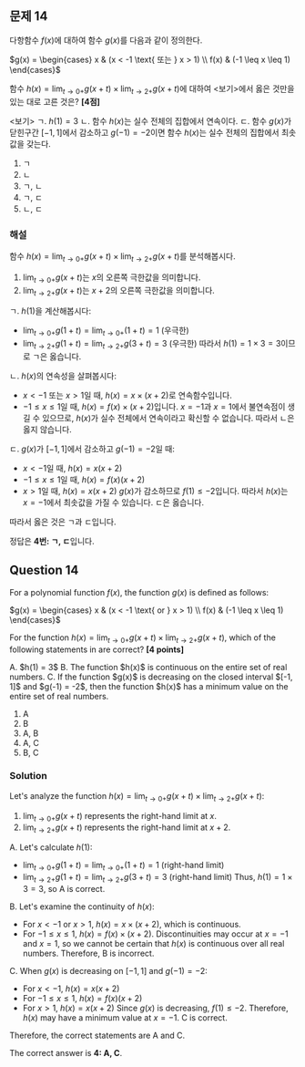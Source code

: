 
## 문제 14
다항함수 $f(x)$에 대하여 함수 $g(x)$를 다음과 같이 정의한다.

$g(x) = \begin{cases}
x & (x < -1 \text{ 또는 } x > 1) \\
f(x) & (-1 \leq x \leq 1)
\end{cases}$

함수 $h(x) = \lim_{t \to 0+} g(x+t) \times \lim_{t \to 2+} g(x+t)$에 대하여 
<보기>에서 옳은 것만을 있는 대로 고른 것은? **[4점]**

<보기>
ㄱ. $h(1) = 3$
ㄴ. 함수 $h(x)$는 실수 전체의 집합에서 연속이다.
ㄷ. 함수 $g(x)$가 닫힌구간 $[-1, 1]$에서 감소하고 
   $g(-1) = -2$이면 함수 $h(x)$는 실수 전체의 집합에서
   최솟값을 갖는다.

1. ㄱ
2. ㄴ
3. ㄱ, ㄴ
4. ㄱ, ㄷ
5. ㄴ, ㄷ

### 해설
함수 $h(x) = \lim_{t \to 0+} g(x+t) \times \lim_{t \to 2+} g(x+t)$를 분석해봅시다.

1. $\lim_{t \to 0+} g(x+t)$는 $x$의 오른쪽 극한값을 의미합니다.
2. $\lim_{t \to 2+} g(x+t)$는 $x+2$의 오른쪽 극한값을 의미합니다.

ㄱ. $h(1)$을 계산해봅시다:
   - $\lim_{t \to 0+} g(1+t) = \lim_{t \to 0+} (1+t) = 1$ (우극한)
   - $\lim_{t \to 2+} g(1+t) = \lim_{t \to 2+} g(3+t) = 3$ (우극한)
   따라서 $h(1) = 1 \times 3 = 3$이므로 ㄱ은 옳습니다.

ㄴ. $h(x)$의 연속성을 살펴봅시다:
   - $x < -1$ 또는 $x > 1$일 때, $h(x) = x \times (x+2)$로 연속함수입니다.
   - $-1 \leq x \leq 1$일 때, $h(x) = f(x) \times (x+2)$입니다.
   $x = -1$과 $x = 1$에서 불연속점이 생길 수 있으므로, $h(x)$가 실수 전체에서 연속이라고 확신할 수 없습니다. 따라서 ㄴ은 옳지 않습니다.

ㄷ. $g(x)$가 $[-1, 1]$에서 감소하고 $g(-1) = -2$일 때:
   - $x < -1$일 때, $h(x) = x(x+2)$
   - $-1 \leq x \leq 1$일 때, $h(x) = f(x)(x+2)$
   - $x > 1$일 때, $h(x) = x(x+2)$
   $g(x)$가 감소하므로 $f(1) \leq -2$입니다. 따라서 $h(x)$는 $x = -1$에서 최솟값을 가질 수 있습니다. ㄷ은 옳습니다.

따라서 옳은 것은 ㄱ과 ㄷ입니다.

정답은 **4번: ㄱ, ㄷ**입니다.

## Question 14
For a polynomial function $f(x)$, the function $g(x)$ is defined as follows:

$g(x) = \begin{cases}
x & (x < -1 \text{ or } x > 1) \\
f(x) & (-1 \leq x \leq 1)
\end{cases}$

For the function $h(x) = \lim_{t \to 0+} g(x+t) \times \lim_{t \to 2+} g(x+t)$, 
which of the following statements in <Options> are correct? **[4 points]**

<Options>
A. $h(1) = 3$
B. The function $h(x)$ is continuous on the entire set of real numbers.
C. If the function $g(x)$ is decreasing on the closed interval $[-1, 1]$ 
   and $g(-1) = -2$, then the function $h(x)$ has a minimum value 
   on the entire set of real numbers.

1. A
2. B
3. A, B
4. A, C
5. B, C

### Solution
Let's analyze the function $h(x) = \lim_{t \to 0+} g(x+t) \times \lim_{t \to 2+} g(x+t)$:

1. $\lim_{t \to 0+} g(x+t)$ represents the right-hand limit at $x$.
2. $\lim_{t \to 2+} g(x+t)$ represents the right-hand limit at $x+2$.

A. Let's calculate $h(1)$:
   - $\lim_{t \to 0+} g(1+t) = \lim_{t \to 0+} (1+t) = 1$ (right-hand limit)
   - $\lim_{t \to 2+} g(1+t) = \lim_{t \to 2+} g(3+t) = 3$ (right-hand limit)
   Thus, $h(1) = 1 \times 3 = 3$, so A is correct.

B. Let's examine the continuity of $h(x)$:
   - For $x < -1$ or $x > 1$, $h(x) = x \times (x+2)$, which is continuous.
   - For $-1 \leq x \leq 1$, $h(x) = f(x) \times (x+2)$.
   Discontinuities may occur at $x = -1$ and $x = 1$, so we cannot be certain that $h(x)$ is continuous over all real numbers. Therefore, B is incorrect.

C. When $g(x)$ is decreasing on $[-1, 1]$ and $g(-1) = -2$:
   - For $x < -1$, $h(x) = x(x+2)$
   - For $-1 \leq x \leq 1$, $h(x) = f(x)(x+2)$
   - For $x > 1$, $h(x) = x(x+2)$
   Since $g(x)$ is decreasing, $f(1) \leq -2$. Therefore, $h(x)$ may have a minimum value at $x = -1$. C is correct.

Therefore, the correct statements are A and C.

The correct answer is **4: A, C**.